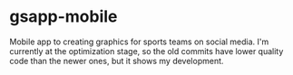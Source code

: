 # gsapp-mobile

Mobile app to creating graphics for sports teams on social media.
I'm currently at the optimization stage, so the old commits have lower quality code than the newer ones, but it shows my development.
